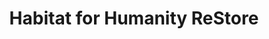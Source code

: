 ---
title: "Habitat for Humanity ReStore"
url: /mobile/habitat-for-humanity-restore/
shop: Gebrauchtwaren
---
